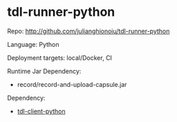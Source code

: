 # tdl-runner-python

Repo: http://github.com/julianghionoiu/tdl-runner-python

Language: Python

Deployment targets: local/Docker, CI

Runtime Jar Dependency:

- record/record-and-upload-capsule.jar

Dependency:

- [tdl-client-python](tdl-client-python.md)
